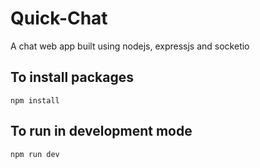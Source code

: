# Quick-Chat
A chat web app built using nodejs, expressjs and socketio

## To install packages
```
npm install
```

## To run in development mode
```
npm run dev
```
